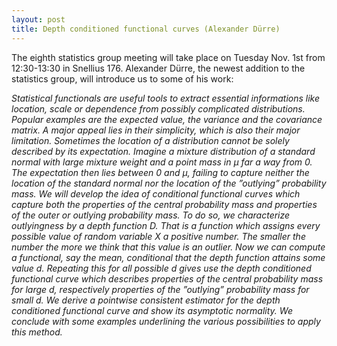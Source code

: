 ```yaml
---
layout: post
title: Depth conditioned functional curves (Alexander Dürre)
---
```


The eighth statistics group meeting will take place on Tuesday Nov. 1st from 12:30-13:30 in Snellius 176. 
Alexander Dürre, the newest addition to the statistics group, will introduce us to some of his work:

<em>
Statistical functionals are useful tools to extract essential informations like location, scale or dependence from possibly complicated distributions. Popular examples are the expected value, the variance and the covariance matrix. A major appeal lies in their simplicity, which is also their major limitation. Sometimes the location of a distribution cannot be solely described by its expectation. Imagine a mixture distribution of a standard normal with large mixture weight and a point mass in μ far a way from 0. The expectation then lies between 0 and μ, failing to capture neither the location of the standard normal nor the location of the ”outlying” probability mass. We will develop the idea of conditional functional curves which capture both the properties of the central probability mass and properties of the outer or outlying probability mass.
To do so, we characterize outlyingness by a depth function D. That is a function which assigns every possible value of random variable X a positive number. The smaller the number the more we think that this value is an outlier. Now we can compute a functional, say the mean, conditional that the depth function attains some value d. Repeating this for all possible d gives use the depth conditioned functional curve which describes properties of the central probability mass for large d, respectively properties of the ”outlying” probability mass for small d. We derive a pointwise consistent estimator for the depth conditioned functional curve and show its asymptotic normality. We conclude with some examples underlining the various possibilities to apply this method.
</em>
